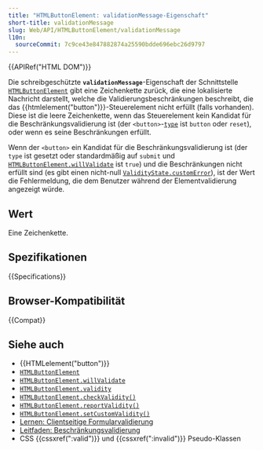 ```yaml
---
title: "HTMLButtonElement: validationMessage-Eigenschaft"
short-title: validationMessage
slug: Web/API/HTMLButtonElement/validationMessage
l10n:
  sourceCommit: 7c9ce43e847882874a25590bdde696ebc26d9797
---
```


{{APIRef("HTML DOM")}}

Die schreibgeschützte **`validationMessage`**-Eigenschaft der Schnittstelle [`HTMLButtonElement`](/de/docs/Web/API/HTMLButtonElement) gibt eine Zeichenkette zurück, die eine lokalisierte Nachricht darstellt, welche die Validierungsbeschränkungen beschreibt, die das {{htmlelement("button")}}-Steuerelement nicht erfüllt (falls vorhanden). Diese ist die leere Zeichenkette, wenn das Steuerelement kein Kandidat für die Beschränkungsvalidierung ist (der `<button>`-[`type`](/de/docs/Web/HTML/Element/button#type) ist `button` oder `reset`), oder wenn es seine Beschränkungen erfüllt.

Wenn der `<button>` ein Kandidat für die Beschränkungsvalidierung ist (der `type` ist gesetzt oder standardmäßig auf `submit` und [`HTMLButtonElement.willValidate`](/de/docs/Web/API/HTMLButtonElement/willValidate) ist `true`) und die Beschränkungen nicht erfüllt sind (es gibt einen nicht-null [`ValidityState.customError`](/de/docs/Web/API/ValidityState/customError)), ist der Wert die Fehlermeldung, die dem Benutzer während der Elementvalidierung angezeigt würde.

## Wert

Eine Zeichenkette.

## Spezifikationen

{{Specifications}}

## Browser-Kompatibilität

{{Compat}}

## Siehe auch

- {{HTMLelement("button")}}
- [`HTMLButtonElement`](/de/docs/Web/API/HTMLButtonElement)
- [`HTMLButtonElement.willValidate`](/de/docs/Web/API/HTMLButtonElement/willValidate)
- [`HTMLButtonElement.validity`](/de/docs/Web/API/HTMLButtonElement/validity)
- [`HTMLButtonElement.checkValidity()`](/de/docs/Web/API/HTMLButtonElement/checkValidity)
- [`HTMLButtonElement.reportValidity()`](/de/docs/Web/API/HTMLButtonElement/reportValidity)
- [`HTMLButtonElement.setCustomValidity()`](/de/docs/Web/API/HTMLButtonElement/setCustomValidity)
- [Lernen: Clientseitige Formularvalidierung](/de/docs/Learn/Forms/Form_validation)
- [Leitfaden: Beschränkungsvalidierung](/de/docs/Web/HTML/Constraint_validation)
- CSS {{cssxref(":valid")}} und {{cssxref(":invalid")}} Pseudo-Klassen
